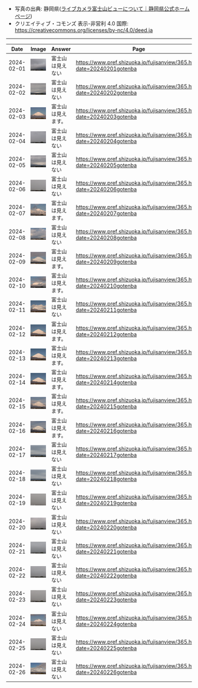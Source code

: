 - 写真の出典: 静岡県([ライブカメラ富士山ビューについて｜静岡県公式ホームページ](https://www.pref.shizuoka.jp/fujisanview/1044916.html))
- クリエイティブ・コモンズ 表示-非営利 4.0 国際: https://creativecommons.org/licenses/by-nc/4.0/deed.ja
---
| Date | Image | Answer | Page |
| --- | --- | --- | --- |
| 2024-02-01 | ![](../images/20240201.jpeg) |  富士山は見えない  | https://www.pref.shizuoka.jp/fujisanview/365.html?date=20240201gotenba |
| 2024-02-02 | ![](../images/20240202.jpeg) |  富士山は見えない  | https://www.pref.shizuoka.jp/fujisanview/365.html?date=20240202gotenba |
| 2024-02-03 | ![](../images/20240203.jpeg) |  富士山は見えます。  | https://www.pref.shizuoka.jp/fujisanview/365.html?date=20240203gotenba |
| 2024-02-04 | ![](../images/20240204.jpeg) |  富士山は見えない  | https://www.pref.shizuoka.jp/fujisanview/365.html?date=20240204gotenba |
| 2024-02-05 | ![](../images/20240205.jpeg) |  富士山は見えない  | https://www.pref.shizuoka.jp/fujisanview/365.html?date=20240205gotenba |
| 2024-02-06 | ![](../images/20240206.jpeg) |  富士山は見えない  | https://www.pref.shizuoka.jp/fujisanview/365.html?date=20240206gotenba |
| 2024-02-07 | ![](../images/20240207.jpeg) |  富士山は見えます。  | https://www.pref.shizuoka.jp/fujisanview/365.html?date=20240207gotenba |
| 2024-02-08 | ![](../images/20240208.jpeg) |  富士山は見えない  | https://www.pref.shizuoka.jp/fujisanview/365.html?date=20240208gotenba |
| 2024-02-09 | ![](../images/20240209.jpeg) |  富士山は見えます。  | https://www.pref.shizuoka.jp/fujisanview/365.html?date=20240209gotenba |
| 2024-02-10 | ![](../images/20240210.jpeg) |  富士山は見えます。  | https://www.pref.shizuoka.jp/fujisanview/365.html?date=20240210gotenba |
| 2024-02-11 | ![](../images/20240211.jpeg) |  富士山は見えない  | https://www.pref.shizuoka.jp/fujisanview/365.html?date=20240211gotenba |
| 2024-02-12 | ![](../images/20240212.jpeg) |  富士山は見えます。  | https://www.pref.shizuoka.jp/fujisanview/365.html?date=20240212gotenba |
| 2024-02-13 | ![](../images/20240213.jpeg) |  富士山は見えます。  | https://www.pref.shizuoka.jp/fujisanview/365.html?date=20240213gotenba |
| 2024-02-14 | ![](../images/20240214.jpeg) |  富士山は見えます。  | https://www.pref.shizuoka.jp/fujisanview/365.html?date=20240214gotenba |
| 2024-02-15 | ![](../images/20240215.jpeg) |  富士山は見えます。  | https://www.pref.shizuoka.jp/fujisanview/365.html?date=20240215gotenba |
| 2024-02-16 | ![](../images/20240216.jpeg) |  富士山は見えます。  | https://www.pref.shizuoka.jp/fujisanview/365.html?date=20240216gotenba |
| 2024-02-17 | ![](../images/20240217.jpeg) |  富士山は見えない  | https://www.pref.shizuoka.jp/fujisanview/365.html?date=20240217gotenba |
| 2024-02-18 | ![](../images/20240218.jpeg) |  富士山は見えない  | https://www.pref.shizuoka.jp/fujisanview/365.html?date=20240218gotenba |
| 2024-02-19 | ![](../images/20240219.jpeg) |  富士山は見えない  | https://www.pref.shizuoka.jp/fujisanview/365.html?date=20240219gotenba |
| 2024-02-20 | ![](../images/20240220.jpeg) |  富士山は見えない  | https://www.pref.shizuoka.jp/fujisanview/365.html?date=20240220gotenba |
| 2024-02-21 | ![](../images/20240221.jpeg) |  富士山は見えない  | https://www.pref.shizuoka.jp/fujisanview/365.html?date=20240221gotenba |
| 2024-02-22 | ![](../images/20240222.jpeg) |  富士山は見えない  | https://www.pref.shizuoka.jp/fujisanview/365.html?date=20240222gotenba |
| 2024-02-23 | ![](../images/20240223.jpeg) |  富士山は見えない  | https://www.pref.shizuoka.jp/fujisanview/365.html?date=20240223gotenba |
| 2024-02-24 | ![](../images/20240224.jpeg) |  富士山は見えない  | https://www.pref.shizuoka.jp/fujisanview/365.html?date=20240224gotenba |
| 2024-02-25 | ![](../images/20240225.jpeg) |  富士山は見えない  | https://www.pref.shizuoka.jp/fujisanview/365.html?date=20240225gotenba |
| 2024-02-26 | ![](../images/20240226.jpeg) |  富士山は見えない  | https://www.pref.shizuoka.jp/fujisanview/365.html?date=20240226gotenba |
